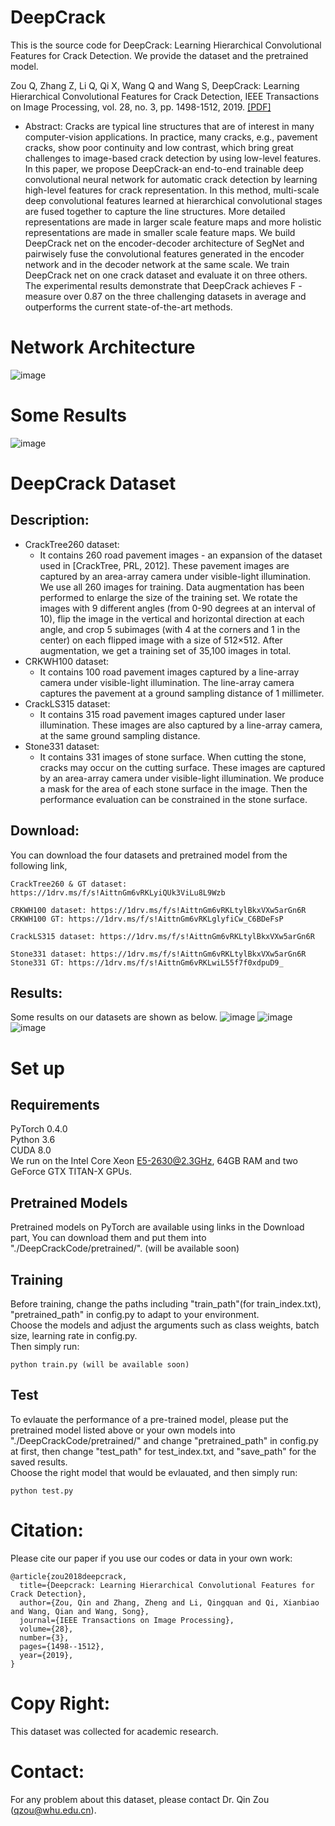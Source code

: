 # DeepCrack
This is the source code for DeepCrack: Learning Hierarchical Convolutional Features for Crack Detection. We provide the dataset and the pretrained model.

Zou Q, Zhang Z, Li Q, Qi X, Wang Q and Wang S, DeepCrack: Learning Hierarchical Convolutional Features for Crack Detection, IEEE Transactions on Image Processing, vol. 28, no. 3, pp. 1498-1512, 2019. [ [PDF] ](https://cse.sc.edu/~songwang/document/tip19a.pdf)

 -  Abstract: Cracks are typical line structures that are of interest in many computer-vision applications. In practice, many cracks, e.g., pavement cracks, show poor continuity and low contrast, which bring great challenges to image-based crack detection by using low-level features. In this paper, we propose DeepCrack-an end-to-end trainable deep convolutional neural network for automatic crack detection by learning high-level features for crack representation. In this method, multi-scale deep convolutional features learned at hierarchical convolutional stages are fused together to capture the line structures. More detailed representations are made in larger scale feature maps and more holistic representations are made in smaller scale feature maps. We build DeepCrack net on the encoder-decoder architecture of SegNet and pairwisely fuse the convolutional features generated in the encoder network and in the decoder network at the same scale. We train DeepCrack net on one crack dataset and evaluate it on three others. The experimental results demonstrate that DeepCrack achieves F -measure over 0.87 on the three challenging datasets in average and outperforms the current state-of-the-art methods.

# Network Architecture
![image](https://github.com/qinnzou/deepcrack/blob/master/figures/network.png)
# Some Results
![image](https://github.com/qinnzou/deepcrack/blob/master/figures/intro.png)

# DeepCrack Dataset
## Description:
+ CrackTree260 dataset: 
  - It contains 260 road pavement images - an expansion of the dataset used in [CrackTree, PRL, 2012]. These pavement images are captured by an area-array camera under visible-light illumination. We use all 260 images for training. Data augmentation has been performed to enlarge the size of the training set. We rotate the images with 9 different angles (from 0-90 degrees at an interval of 10), flip the image in the vertical and horizontal direction at each angle, and crop 5 subimages (with 4 at the corners and 1 in the center) on each flipped image with a size of 512×512. After augmentation, we get a training set of 35,100 images in total.
+ CRKWH100 dataset:
  - It contains 100 road pavement images captured by a line-array camera under visible-light illumination. The line-array camera captures the pavement at a ground sampling distance of 1 millimeter.
+ CrackLS315 dataset: 
  - It contains 315 road pavement images captured under laser illumination. These images are also captured by a line-array camera, at the same ground sampling distance.
+ Stone331 dataset:
  - It contains 331 images of stone surface. When cutting the stone, cracks may occur on the cutting surface. These images are captured by an area-array camera under visible-light illumination. We produce a mask for the area of each stone surface in the image. Then the performance evaluation can be constrained in the stone surface.


## Download:
You can download the four datasets and pretrained model from the following link,
```
CrackTree260 & GT dataset: https://1drv.ms/f/s!AittnGm6vRKLyiQUk3ViLu8L9Wzb 

CRKWH100 dataset: https://1drv.ms/f/s!AittnGm6vRKLtylBkxVXw5arGn6R 
CRKWH100 GT: https://1drv.ms/f/s!AittnGm6vRKLglyfiCw_C6BDeFsP

CrackLS315 dataset: https://1drv.ms/f/s!AittnGm6vRKLtylBkxVXw5arGn6R 

Stone331 dataset: https://1drv.ms/f/s!AittnGm6vRKLtylBkxVXw5arGn6R 
Stone331 GT: https://1drv.ms/f/s!AittnGm6vRKLwiL55f7f0xdpuD9_
```

## Results:
Some results on our datasets are shown as below.
![image](https://github.com/qinnzou/deepcrack/blob/master/figures/deepcrack-compare1.png)
![image](https://github.com/qinnzou/deepcrack/blob/master/figures/deepcrack-compare2.png)
![image](https://github.com/qinnzou/deepcrack/blob/master/figures/deepcrack-compare3.png)

# Set up
## Requirements
PyTorch 0.4.0  
Python 3.6  
CUDA 8.0  
We run on the Intel Core Xeon E5-2630@2.3GHz, 64GB RAM and two GeForce GTX TITAN-X GPUs.

## Pretrained Models
Pretrained models on PyTorch are available using links in the Download part, 
You can download them and put them into "./DeepCrackCode/pretrained/". (will be available soon)

## Training 
Before training, change the paths including "train_path"(for train_index.txt), "pretrained_path" in config.py to adapt to your environment.  
Choose the models and adjust the arguments such as class weights, batch size, learning rate in config.py.  
Then simply run:  
```
python train.py (will be available soon)
```

## Test
To evlauate the performance of a pre-trained model, please put the pretrained model listed above or your own models into "./DeepCrackCode/pretrained/" and change "pretrained_path" in config.py at first, then change "test_path" for test_index.txt, and "save_path" for the saved results.   
Choose the right model that would be evlauated, and then simply run:  
```
python test.py
```

# Citation:
Please cite our paper if you use our codes or data in your own work:
```
@article{zou2018deepcrack,
  title={Deepcrack: Learning Hierarchical Convolutional Features for Crack Detection},
  author={Zou, Qin and Zhang, Zheng and Li, Qingquan and Qi, Xianbiao and Wang, Qian and Wang, Song},
  journal={IEEE Transactions on Image Processing},
  volume={28},
  number={3},
  pages={1498--1512},
  year={2019},
}
```
# Copy Right:
This dataset was collected for academic research. 
# Contact: 
For any problem about this dataset, please contact Dr. Qin Zou (qzou@whu.edu.cn).
